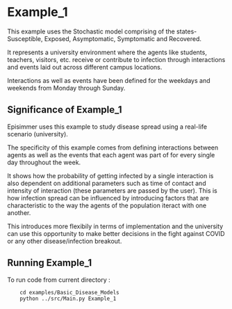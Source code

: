 # Example_1
This example uses the Stochastic model comprising of the states- Susceptible, Exposed, Asymptomatic, Symptomatic and Recovered. 

It represents a university environment where the agents like students, teachers, visitors, etc. receive or contribute to infection through interactions and events laid out across different campus locations. 

Interactions as well as events have been defined for the weekdays and weekends from Monday through Sunday.


## Significance of Example_1
Episimmer uses this example to study disease spread using a real-life scenario (university).

The specificity of this example comes from defining interactions between agents as well as the events that each agent was part of for every single day throughout the week.

It shows how the probability of getting infected by a single interaction is also dependent on additional parameters such as time of contact and intensity of interaction (these parameters are passed by the user). This is how infection spread can be influenced by introducing factors that are characteristic to the way the agents of the population iteract with one another. 

This introduces more flexibily in terms of implementation and the university can use this opportunity to make better decisions in the fight against COVID or any other disease/infection breakout. 


## Running Example_1
To run code from current directory :

		cd examples/Basic_Disease_Models
		python ../src/Main.py Example_1

		
